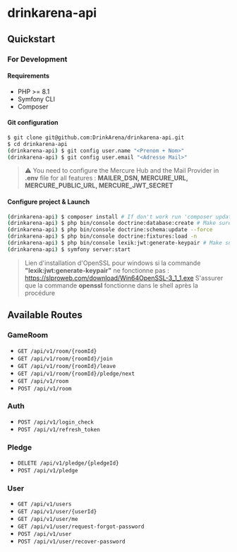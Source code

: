 # drinkarena-api

## Quickstart

### For Development

#### Requirements

- PHP >= 8.1
- Symfony CLI
- Composer

#### Git configuration

```sh
$ git clone git@github.com:DrinkArena/drinkarena-api.git
$ cd drinkarena-api
(drinkarena-api) $ git config user.name "<Prenom + Nom>"
(drinkarena-api) $ git config user.email "<Adresse Mail>"
```

> ⚠️ You need to configure the Mercure Hub and the Mail Provider in **.env** file for all features :
> **MAILER_DSN, MERCURE_URL, MERCURE_PUBLIC_URL, MERCURE_JWT_SECRET**

#### Configure project & Launch

```sh
(drinkarena-api) $ composer install # If don't work run 'composer update' before and retry install
(drinkarena-api) $ php bin/console doctrine:database:create # Make sure that all session are disconnected
(drinkarena-api) $ php bin/console doctrine:schema:update --force
(drinkarena-api) $ php bin/console doctrine:fixtures:load -n
(drinkarena-api) $ php bin/console lexik:jwt:generate-keypair # Make sure openssl is installed
(drinkarena-api) $ symfony server:start
```

> Lien d'installation d'OpenSSL pour windows si la commande **"lexik:jwt:generate-keypair"** ne fonctionne pas :
> https://slproweb.com/download/Win64OpenSSL-3_1_1.exe S'assurer que la commande **openssl** fonctionne dans le shell 
> après la procédure

## Available Routes

### GameRoom

- ``GET /api/v1/room/{roomId}``
- ``GET /api/v1/room/{roomId}/join``
- ``GET /api/v1/room/{roomId}/leave``
- ``GET /api/v1/room/{roomId}/pledge/next``
- ``GET /api/v1/room``
- ``POST /api/v1/room``

### Auth

- ``POST /api/v1/login_check``
- ``POST /api/v1/refresh_token``

### Pledge

- ``DELETE /api/v1/pledge/{pledgeId}``
- ``POST /api/v1/pledge``

### User

- ``GET /api/v1/users``
- ``GET /api/v1/user/{userId}``
- ``GET /api/v1/user/me``
- ``GET /api/v1/user/request-forgot-password``
- ``POST /api/v1/user``
- ``POST /api/v1/user/recover-password``